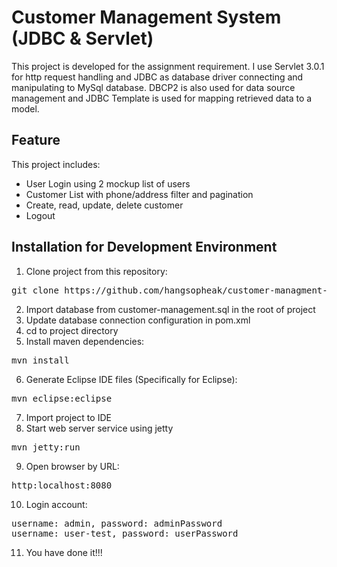 <h1>Customer Management System (JDBC & Servlet)</h1>

This project is developed for the assignment requirement. I use Servlet 3.0.1 for http request handling and JDBC as database driver connecting and manipulating to MySql database. DBCP2 is also used for data source management and JDBC Template is used for mapping retrieved data to a model.
<h2>Feature</h2>
This project includes:
<ul>
	<li>User Login using 2 mockup list of users</li>
	<li>Customer List with phone/address filter and pagination</li>
	<li>Create, read, update, delete customer</li>
	<li>Logout</li>
</ul>

<h2>Installation for Development Environment</h2>


1. Clone project from this repository:
<pre>
git clone https://github.com/hangsopheak/customer-managment-system.git
</pre>

2. Import database from customer-management.sql in the root of project
3. Update database connection configuration in pom.xml
4. cd to project directory
5. Install maven dependencies:
<pre>
mvn install
</pre>

6. Generate Eclipse IDE files (Specifically for Eclipse):
<pre>
mvn eclipse:eclipse
</pre>

7. Import project to IDE
8. Start web server service using jetty
<pre>
mvn jetty:run
</pre>
9. Open browser by URL:
<pre>
http:localhost:8080
</pre>

10. Login account:
<pre>
username: admin, password: adminPassword
username: user-test, password: userPassword
</pre>

11. You have done it!!!
